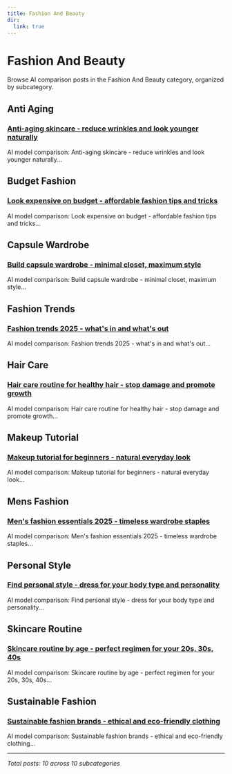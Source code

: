 ```yaml
---
title: Fashion And Beauty
dir:
  link: true
---
```


# Fashion And Beauty

Browse AI comparison posts in the Fashion And Beauty category, organized by subcategory.

## Anti Aging

### [Anti-aging skincare - reduce wrinkles and look younger naturally](anti-aging/deepseek-vs-gemini-vs-mistral-anti-aging-1626.md)

AI model comparison: Anti-aging skincare - reduce wrinkles and look younger naturally...

## Budget Fashion

### [Look expensive on budget - affordable fashion tips and tricks](budget-fashion/chatgpt-vs-claude-vs-deepseek-budget-fashion-8932.md)

AI model comparison: Look expensive on budget - affordable fashion tips and tricks...

## Capsule Wardrobe

### [Build capsule wardrobe - minimal closet, maximum style](capsule-wardrobe/deepseek-vs-gemini-vs-mistral-capsule-wardrobe-1321.md)

AI model comparison: Build capsule wardrobe - minimal closet, maximum style...

## Fashion Trends

### [Fashion trends 2025 - what's in and what's out](fashion-trends/chatgpt-vs-deepseek-vs-gemini-fashion-trends-3277.md)

AI model comparison: Fashion trends 2025 - what's in and what's out...

## Hair Care

### [Hair care routine for healthy hair - stop damage and promote growth](hair-care/chatgpt-vs-grok-vs-mistral-hair-care-4038.md)

AI model comparison: Hair care routine for healthy hair - stop damage and promote growth...

## Makeup Tutorial

### [Makeup tutorial for beginners - natural everyday look](makeup-tutorial/claude-vs-gemini-vs-grok-makeup-tutorial-9688.md)

AI model comparison: Makeup tutorial for beginners - natural everyday look...

## Mens Fashion

### [Men's fashion essentials 2025 - timeless wardrobe staples](mens-fashion/chatgpt-vs-gemini-vs-grok-mens-fashion-9045.md)

AI model comparison: Men's fashion essentials 2025 - timeless wardrobe staples...

## Personal Style

### [Find personal style - dress for your body type and personality](personal-style/claude-vs-grok-vs-mistral-personal-style-5511.md)

AI model comparison: Find personal style - dress for your body type and personality...

## Skincare Routine

### [Skincare routine by age - perfect regimen for your 20s, 30s, 40s](skincare-routine/deepseek-vs-grok-vs-mistral-skincare-routine-6224.md)

AI model comparison: Skincare routine by age - perfect regimen for your 20s, 30s, 40s...

## Sustainable Fashion

### [Sustainable fashion brands - ethical and eco-friendly clothing](sustainable-fashion/chatgpt-vs-claude-vs-deepseek-sustainable-fashion-9531.md)

AI model comparison: Sustainable fashion brands - ethical and eco-friendly clothing...

---

*Total posts: 10 across 10 subcategories*
